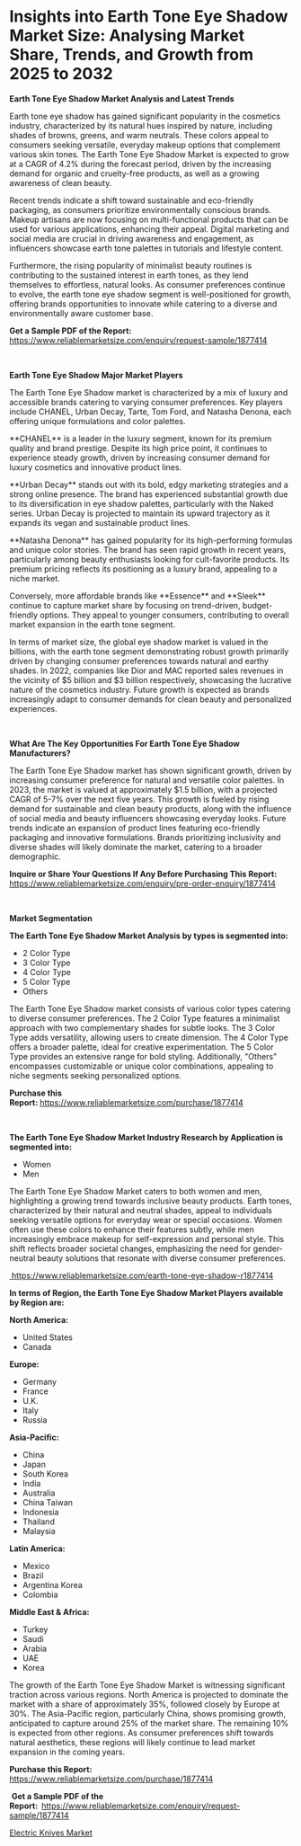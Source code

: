 <p><h1>Insights into Earth Tone Eye Shadow Market Size: Analysing Market Share, Trends, and Growth from 2025 to 2032</h1></p><p><strong>Earth Tone Eye Shadow Market Analysis and Latest Trends</strong></p>
<p><p>Earth tone eye shadow has gained significant popularity in the cosmetics industry, characterized by its natural hues inspired by nature, including shades of browns, greens, and warm neutrals. These colors appeal to consumers seeking versatile, everyday makeup options that complement various skin tones. The Earth Tone Eye Shadow Market is expected to grow at a CAGR of 4.2% during the forecast period, driven by the increasing demand for organic and cruelty-free products, as well as a growing awareness of clean beauty.</p><p>Recent trends indicate a shift toward sustainable and eco-friendly packaging, as consumers prioritize environmentally conscious brands. Makeup artisans are now focusing on multi-functional products that can be used for various applications, enhancing their appeal. Digital marketing and social media are crucial in driving awareness and engagement, as influencers showcase earth tone palettes in tutorials and lifestyle content.</p><p>Furthermore, the rising popularity of minimalist beauty routines is contributing to the sustained interest in earth tones, as they lend themselves to effortless, natural looks. As consumer preferences continue to evolve, the earth tone eye shadow segment is well-positioned for growth, offering brands opportunities to innovate while catering to a diverse and environmentally aware customer base.</p></p>
<p><strong>Get a Sample PDF of the Report:&nbsp;</strong> <a href="https://www.reliablemarketsize.com/enquiry/request-sample/1877414?utm_campaign=2344&utm_medium=2&utm_source=Github&utm_content=ia&utm_term=07022025&utm_id=earth-tone-eye-shadow">https://www.reliablemarketsize.com/enquiry/request-sample/1877414</a></p>
<p>&nbsp;</p>
<p><strong>Earth Tone Eye Shadow Major Market Players</strong></p>
<p><p>The Earth Tone Eye Shadow market is characterized by a mix of luxury and accessible brands catering to varying consumer preferences. Key players include CHANEL, Urban Decay, Tarte, Tom Ford, and Natasha Denona, each offering unique formulations and color palettes.</p><p>**CHANEL** is a leader in the luxury segment, known for its premium quality and brand prestige. Despite its high price point, it continues to experience steady growth, driven by increasing consumer demand for luxury cosmetics and innovative product lines.</p><p>**Urban Decay** stands out with its bold, edgy marketing strategies and a strong online presence. The brand has experienced substantial growth due to its diversification in eye shadow palettes, particularly with the Naked series. Urban Decay is projected to maintain its upward trajectory as it expands its vegan and sustainable product lines.</p><p>**Natasha Denona** has gained popularity for its high-performing formulas and unique color stories. The brand has seen rapid growth in recent years, particularly among beauty enthusiasts looking for cult-favorite products. Its premium pricing reflects its positioning as a luxury brand, appealing to a niche market.</p><p>Conversely, more affordable brands like **Essence** and **Sleek** continue to capture market share by focusing on trend-driven, budget-friendly options. They appeal to younger consumers, contributing to overall market expansion in the earth tone segment.</p><p>In terms of market size, the global eye shadow market is valued in the billions, with the earth tone segment demonstrating robust growth primarily driven by changing consumer preferences towards natural and earthy shades. In 2022, companies like Dior and MAC reported sales revenues in the vicinity of $5 billion and $3 billion respectively, showcasing the lucrative nature of the cosmetics industry. Future growth is expected as brands increasingly adapt to consumer demands for clean beauty and personalized experiences.</p></p>
<p>&nbsp;</p>
<p><strong>What Are The Key Opportunities For Earth Tone Eye Shadow Manufacturers?</strong></p>
<p><p>The Earth Tone Eye Shadow market has shown significant growth, driven by increasing consumer preference for natural and versatile color palettes. In 2023, the market is valued at approximately $1.5 billion, with a projected CAGR of 5-7% over the next five years. This growth is fueled by rising demand for sustainable and clean beauty products, along with the influence of social media and beauty influencers showcasing everyday looks. Future trends indicate an expansion of product lines featuring eco-friendly packaging and innovative formulations. Brands prioritizing inclusivity and diverse shades will likely dominate the market, catering to a broader demographic.</p></p>
<p><strong>Inquire or Share Your Questions If Any Before Purchasing This Report:</strong> <a href="https://www.reliablemarketsize.com/enquiry/pre-order-enquiry/1877414?utm_campaign=2344&utm_medium=2&utm_source=Github&utm_content=ia&utm_term=07022025&utm_id=earth-tone-eye-shadow">https://www.reliablemarketsize.com/enquiry/pre-order-enquiry/1877414</a></p>
<p>&nbsp;</p>
<p><strong>Market Segmentation</strong></p>
<p><strong>The Earth Tone Eye Shadow Market Analysis by types is segmented into:</strong></p>
<p><ul><li>2 Color Type</li><li>3 Color Type</li><li>4 Color Type</li><li>5 Color Type</li><li>Others</li></ul></p>
<p><p>The Earth Tone Eye Shadow market consists of various color types catering to diverse consumer preferences. The 2 Color Type features a minimalist approach with two complementary shades for subtle looks. The 3 Color Type adds versatility, allowing users to create dimension. The 4 Color Type offers a broader palette, ideal for creative experimentation. The 5 Color Type provides an extensive range for bold styling. Additionally, "Others" encompasses customizable or unique color combinations, appealing to niche segments seeking personalized options.</p></p>
<p><strong>Purchase this Report:&nbsp;</strong><a href="https://www.reliablemarketsize.com/purchase/1877414?utm_campaign=2344&utm_medium=2&utm_source=Github&utm_content=ia&utm_term=07022025&utm_id=earth-tone-eye-shadow">https://www.reliablemarketsize.com/purchase/1877414</a></p>
<p>&nbsp;</p>
<p><strong>The Earth Tone Eye Shadow Market Industry Research by Application is segmented into:</strong></p>
<p><ul><li>Women</li><li>Men</li></ul></p>
<p><p>The Earth Tone Eye Shadow Market caters to both women and men, highlighting a growing trend towards inclusive beauty products. Earth tones, characterized by their natural and neutral shades, appeal to individuals seeking versatile options for everyday wear or special occasions. Women often use these colors to enhance their features subtly, while men increasingly embrace makeup for self-expression and personal style. This shift reflects broader societal changes, emphasizing the need for gender-neutral beauty solutions that resonate with diverse consumer preferences.</p></p>
<p><a href="https://www.reliablemarketsize.com/earth-tone-eye-shadow-r1877414?utm_campaign=2344&utm_medium=2&utm_source=Github&utm_content=ia&utm_term=07022025&utm_id=earth-tone-eye-shadow">&nbsp;https://www.reliablemarketsize.com/earth-tone-eye-shadow-r1877414</a></p>
<p><strong>In terms of Region, the Earth Tone Eye Shadow Market Players available by Region are:</strong></p>
<p>
    <p> <strong> North America: </strong>
        <ul>
            <li>United States</li>
            <li>Canada</li>
        </ul>
        </p> 
    <p> <strong> Europe: </strong>
        <ul>
            <li>Germany</li>
            <li>France</li>
            <li>U.K.</li>
            <li>Italy</li>
            <li>Russia</li>
        </ul>
        </p> 
    <p> <strong> Asia-Pacific: </strong>
        <ul>
            <li>China</li>
            <li>Japan</li>
            <li>South Korea</li>
            <li>India</li>
            <li>Australia</li>
            <li>China Taiwan</li>
            <li>Indonesia</li>
            <li>Thailand</li>
            <li>Malaysia</li>
        </ul>
        </p> 
    <p> <strong> Latin America: </strong>
        <ul>
            <li>Mexico</li>
            <li>Brazil</li>
            <li>Argentina Korea</li>
            <li>Colombia</li>
        </ul>
        </p> 
    <p> <strong> Middle East & Africa: </strong>
        <ul>
            <li>Turkey</li>
            <li>Saudi</li>
            <li>Arabia</li>
            <li>UAE</li>
            <li>Korea</li>
        </ul>
    </p>
    </p>
<p><p>The growth of the Earth Tone Eye Shadow Market is witnessing significant traction across various regions. North America is projected to dominate the market with a share of approximately 35%, followed closely by Europe at 30%. The Asia-Pacific region, particularly China, shows promising growth, anticipated to capture around 25% of the market share. The remaining 10% is expected from other regions. As consumer preferences shift towards natural aesthetics, these regions will likely continue to lead market expansion in the coming years.</p></p>
<p><strong>Purchase this Report: </strong><a href="https://www.reliablemarketsize.com/purchase/1877414?utm_campaign=2344&utm_medium=2&utm_source=Github&utm_content=ia&utm_term=07022025&utm_id=earth-tone-eye-shadow">https://www.reliablemarketsize.com/purchase/1877414</a></p>
<p>&nbsp;<strong>Get a Sample PDF of the Report:&nbsp;&nbsp;</strong><a href="https://www.reliablemarketsize.com/enquiry/request-sample/1877414?utm_campaign=2344&utm_medium=2&utm_source=Github&utm_content=ia&utm_term=07022025&utm_id=earth-tone-eye-shadow">https://www.reliablemarketsize.com/enquiry/request-sample/1877414</a></p>
<p><strong></strong></p>
<p><p><a href="https://github.com/ovtkosle/Market-Research-Report-List-1/blob/main/electric-knives-market.md?utm_campaign=2344&utm_medium=2&utm_source=Github&utm_content=ia&utm_term=07022025&utm_id=earth-tone-eye-shadow">Electric Knives Market</a></p></p>